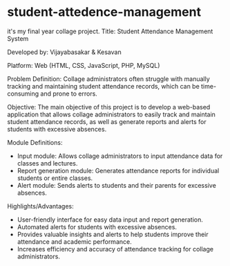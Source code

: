 # student-attedence-management
it's my final year collage project.
Title: Student Attendance Management System

Developed by: Vijayabasakar & Kesavan

Platform: Web (HTML, CSS, JavaScript, PHP, MySQL)

Problem Definition: Collage administrators often struggle with manually tracking and maintaining student attendance records, which can be time-consuming and prone to errors.

Objective: The main objective of this project is to develop a web-based application that allows collage administrators to easily track and maintain student attendance records, as well as generate reports and alerts for students with excessive absences.

Module Definitions:

- Input module: Allows collage administrators to input attendance data for classes and lectures.
- Report generation module: Generates attendance reports for individual students or entire classes.
- Alert module: Sends alerts to students and their parents for excessive absences.

Highlights/Advantages:

- User-friendly interface for easy data input and report generation.
- Automated alerts for students with excessive absences.
- Provides valuable insights and alerts to help students improve their attendance and academic performance.
- Increases efficiency and accuracy of attendance tracking for collage administrators.
